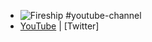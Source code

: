 - ![Fireship](https://yt3.googleusercontent.com/nQxZwEfVWgF8zhdqc3gWTFmnDY21uPt6KMxw0m0-pRgW_lOt8jjAAfmFsC6ZRkMjZO-MeCxN6Q=w2560-fcrop64=1,00005a57ffffa5a8-k-c0xffffffff-no-nd-rj) #youtube-channel
- [YouTube](https://www.youtube.com/@Fireship) | [Twitter]